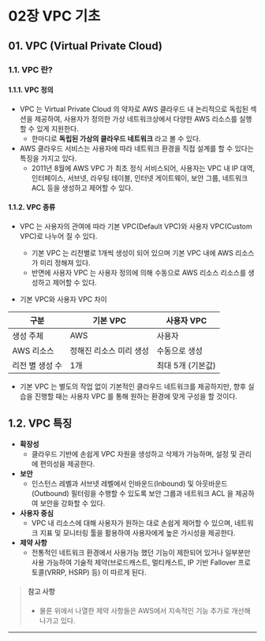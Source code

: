# 02장 VPC 기초
## 01. VPC (Virtual Private Cloud)

### 1.1. VPC 란? 

#### 1.1.1. VPC 정의
- VPC 는 Virtual Private Cloud 의 약자로 AWS 클라우드 내 논리적으로 독립된 섹션을 제공하여, 사용자가 정의한 가상 네트워크상에서 다양한 AWS 리소스를 실행할 수 있게 지원한다.
  - 한마디로 **독립된 가상의 클라우드 네트워크** 라고 볼 수 있다.
- AWS 클라우드 서비스는 사용자에 따라 네트워크 환경을 직접 설계를 할 수 있다는 특징을 가지고 있다.
  - 2011년 8월에 AWS VPC 가 최초 정식 서비스되어, 사용자는 VPC 내 IP 대역, 인터페이스, 서브넷, 라우팅 테이블, 인터넷 게이트웨이, 보안 그룹, 네트워크 ACL 등을 생성하고 제어할 수 있다.
  
#### 1.1.2. VPC 종류
- VPC 는 사용자의 관여에 따라 기본 VPC(Default VPC)와 사용자 VPC(Custom VPC)로 나누어 질 수 있다.
  - 기본 VPC 는 리전별로 1개씩 생성이 되어 있으며 기본 VPC 내에 AWS 리소스가 미리 정해져 있다.
  - 반면에 사용자 VPC 는 사용자 정의에 의해 수동으로 AWS 리소스 리소스를 생성하고 제어할 수 있다.

- 기본 VPC와 사용자 VPC 차이

| 구분        | 기본 VPC        | 사용자 VPC     |
|-----------|---------------|-------------|
| 생성 주체     | AWS           | 사용자         |
| AWS 리소스   | 정해진 리소스 미리 생성 | 수동으로 생성     |
| 리전 별 생성 수 | 1개            | 최대 5개 (기본값) |
- 기본 VPC 는 별도의 작업 없이 기본적인 클라우드 네트워크를 제공하지만, 향후 실습을 진행할 때는 사용자 VPC 를 통해 원하는 환경에 맞게 구성을 할 것이다.

## 1.2. VPC 특징
- **확장성**
  - 클라우드 기반에 손쉽게 VPC 자원을 생성하고 삭제가 가능하며, 설정 및 관리에 편의성을 제공한다.
- **보안**
  - 인스턴스 레벨과 서브넷 레벨에서 인바운드(Inbound) 및 아웃바운드(Outbound) 필터링을 수행할 수 있도록 보안 그룹과 네트워크 ACL 을 제공하여 보안을 강화할 수 있다.
- **사용자 중심**
  - VPC 내 리소스에 대해 사용자가 원하는 대로 손쉽게 제어할 수 있으며, 네트워크 지표 및 모니터링 툴을 활용하여 사용자에게 높은 가시성을 제공한다.
- **제약 사항**
  - 전통적인 네트워크 환경에서 사용가능 했던 기능이 제한되어 있거나 일부분만 사용 가능하여 기술적 제약(브로드캐스트, 멀티캐스트, IP 기반 Fallover 프로토콜(VRRP, HSRP) 등) 이 따르게 된다.
  
> #### 참고 사항
> - 물론 위에서 나열한 제약 사항들은 AWS에서 지속적인 기능 추가로 개선해 나가고 있다.

---